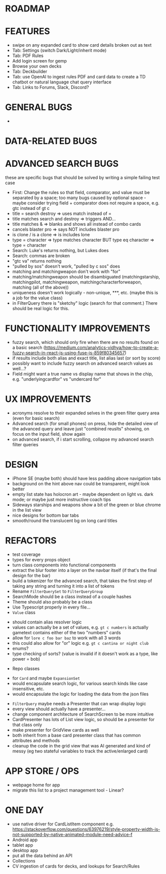 # ROADMAP

FEATURES
========
* swipe on any expanded card to show card details broken out as text
* Tab: Settings (switch Dark/Light/inherit mode)
* Tab: PDF Rules
* Add login screen for gemp
* Browse your own decks
* Tab: Deckbuilder
* Tab: use OpenAI to ingest rules PDF and card data to create a TD chatbot or natural language chat query interface
* Tab: Links to Forums, Slack, Discord?


GENERAL BUGS
============
*


DATA-RELATED BUGS
=================


ADVANCED SEARCH BUGS
====================
these are specific bugs that should be solved by writing a simple failing test case
* First: Change the rules so that field, comparator, and value must be separated by a space; too many bugs caused by optional space - maybe consider trying field + comparator does not require a space, e.g. gtc instead of gt c
* title = search destroy => uses match instead of =
* title matches search and destroy => triggers AND...
* title matches & => blanks and shows all instead of combo cards
* cancels blaster pro => says NOT includes blaster pro
* is clone / is a clone => is includes lone
* type = character => type matches character BUT type eq character => type = character
* Search: Luke's returns nothing, but Lukes does
* Search: commas are broken
* "gtc va" returns nothing
* "pulled by sos" doesn't work, "pulled by c sos" does
* matching and matchingweapon don't work with "for"
* matching/matchingweapon should be disambiguated (matchingstarship, matchingpilot, matchingweapon, matchingcharacterforweapon, matching (all of the above))
* uniqueness doesn't work logically - non-unique, ***, etc. (maybe this is a job for the value class)
* in FilterQuery there is "sketchy" logic (search for that comment.) There should be real logic for this.


FUNCTIONALITY IMPROVEMENTS
==========================
* fuzzy search, which should only fire when there are no results found on a basic search (https://medium.com/analytics-vidhya/how-to-create-a-fuzzy-search-in-react-js-using-fuse-js-859f80345657)
* if results include both alias and exact title, list alias last (or sort by score)
* possibly want to include fuzzy search on advanced search values as well...?
* Field might want a true name vs display name that shows in the chip, e.g. "underlyingcardfor" vs "undercard for"


UX IMPROVEMENTS
===============
* acronyms resolve to their expanded selves in the green filter query area (even for basic search)
* Advanced search (for small phones) on press, hide the detailed view of the advanced query and leave just "combined reuslts" showing, on focus on the input field, show again
* on advanced search, if i start scrolling, collapse my advanced search filter queries


DESIGN
======
* iPhone SE (maybe both) should have less padding above navigation tabs
* background on the hint above nav could be transparent, might look better
* empty list state has holocron art - maybe dependent on light vs. dark mode; or maybe just more instructive coach tips
* Sideways starships and weapons show a bit of the green or blue chrome in the list view
* nice designs for bottom bar tabs
* smooth/round the translucent bg on long card titles


REFACTORS
=========
* test coverage
* types for every props object
* turn class components into functional components
* extract the blur footer into a layer on the navbar itself (if that's the final design for the bar)
* build a tokenizer for the advanced search, that takes the first step of taking any string and turning it into a list of tokens
* Rename `FilterQuerySet` to `FilterQueryGroup`
* SearchMode should be a class instead of a couple hashes
* Theme should also probably be a class
* Use Typescript properly in every file...
* `Value` class
 - should contain alias resolver logic
 - values can actually be a set of values, e.g. `gt c numbers` is actually gametext contains either of the two "numbers" cards
 - allow for `lore c foo bar baz` to work with all 3 words
 - this could also allow for "or" logic e.g. `gt c cantina or night club`
 - enums?
 - type checking of sorts? (value is invalid if it doesn't work as a type, like power = bob)
* Repo classes
 - for `Card` and maybe `ExpansionSet`
 - would encapsulate search logic, for various search kinds like case insensitive, etc.
 - would encapsulate the logic for loading the data from the json files
* `FilterQuery` maybe needs a Presenter that can wrap display logic
* every view should actually have a presenter...
* change component architecture of SearchScreen to be more intuitive
* CardPresenter has lots of List view logic, so should be a presenter for that class only
* make presenter for GridView cards as well
* both inherit from a base card presenter class that has common attributes and methods
* cleanup the code in the grid view that was AI generated and kind of messy (eg two stateful variables to track the active/enlarged card)


APP STORE / OPS
===============
* webpage home for app
* migrate this list to a project management tool - Linear?


ONE DAY
=======
* use native driver for CardListItem component e.g. https://stackoverflow.com/questions/63976219/style-property-width-is-not-supported-by-native-animated-module-need-advice-f
* Android app
* tablet app
* desktop app
* put all the data behind an API
* Collections
* CV ingestion of cards for decks, and lookups for Search/Rules
